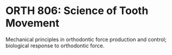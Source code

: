 # ORTH 806: Science of Tooth Movement

Mechanical principles in orthodontic force production and control; biological response to orthodontic force.